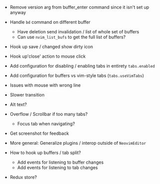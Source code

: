 
- Remove version arg from buffer_enter command since it isn't set up anyway

- Handle `bd` command on different buffer
    - Have deletion send invalidation / list of whole set of buffers
    - Can use `nvim_list_bufs` to get the full list of buffers?

- Hook up save / changed show dirty icon
- Hook up'close' action to mouse click

- Add configuration for disabling / enabling tabs in entirety `tabs.enabled`
- Add configuration for buffers vs vim-style tabs (`tabs.useVimTabs`)

- Issues with mouse with wrong line
- Slower transition

- Alt text?
- Overflow / Scrollbar if too many tabs?
    - Focus tab when navigating?

- Get screenshot for feedback

- More general: Generalize plugins / interop outside of `NeovimEditor`
- How to hook up buffers / tab split?
    - Add events for listening to buffer changes
    - Add events for listening to tab changes
- Redux store?
